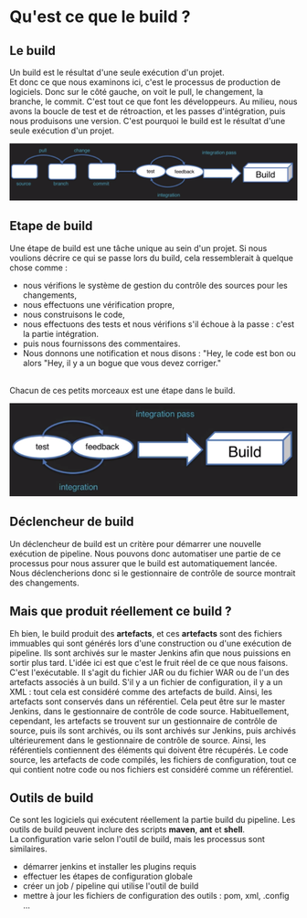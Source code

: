 # Qu'est ce que le build ?

## Le build

Un build est le résultat d'une seule exécution d'un projet.<br>
Et donc ce que nous examinons ici, c'est le processus de production de logiciels. Donc sur le côté gauche, on voit le pull, le changement, la branche, le commit. C'est tout ce que font les développeurs. Au milieu, nous avons la boucle de test et de rétroaction, et les passes d'intégration, puis nous produisons une version. C'est pourquoi le build est le résultat d'une seule exécution d'un projet.

![jenkins_build1.png](../../images/jenkins_build1.png)

## Etape de build

Une étape de build est une tâche unique au sein d'un projet.
Si nous voulions décrire ce qui se passe lors du build, cela ressemblerait à quelque chose comme : 
- nous vérifions le système de gestion du contrôle des sources pour les changements, 
- nous effectuons une vérification propre, 
- nous construisons le code, 
- nous effectuons des tests et nous vérifions s'il échoue à la passe : c'est la partie intégration. 
- puis nous fournissons des commentaires. 
- Nous donnons une notification et nous disons : "Hey, le code est bon ou alors "Hey, il y a un bogue que vous devez corriger." 
<br>
Chacun de ces petits morceaux est une étape dans le build.

![jenkins_build2.png](../../images/jenkins_build2.png)

## Déclencheur de build

Un déclencheur de build est un critère pour démarrer une nouvelle exécution de pipeline. Nous pouvons donc automatiser une partie de ce processus pour nous assurer que le build est automatiquement lancée. Nous déclencherions donc si le gestionnaire de contrôle de source montrait des changements.

## Mais que produit réellement ce build ?

Eh bien, le build produit des **artefacts**, et ces **artefacts** sont des fichiers immuables qui sont générés lors d'une construction ou d'une exécution de pipeline. Ils sont archivés sur le master Jenkins afin que nous puissions en sortir plus tard. L'idée ici est que c'est le fruit réel de ce que nous faisons. C'est l'exécutable. Il s'agit du fichier JAR ou du fichier WAR ou de l'un des artefacts associés à un build. S'il y a un fichier de configuration, il y a un XML : tout cela est considéré comme des artefacts de build.
Ainsi, les artefacts sont conservés dans un référentiel. Cela peut être sur le master Jenkins, dans le gestionnaire de contrôle de code source. Habituellement, cependant, les artefacts se trouvent sur un gestionnaire de contrôle de source, puis ils sont archivés, ou ils sont archivés sur Jenkins, puis archivés ultérieurement dans le gestionnaire de contrôle de source. Ainsi, les référentiels contiennent des éléments qui doivent être récupérés. Le code source, les artefacts de code compilés, les fichiers de configuration, tout ce qui contient notre code ou nos fichiers est considéré comme un référentiel.

## Outils de build

Ce sont les logiciels qui exécutent réellement la partie build du pipeline. Les outils de build peuvent inclure des scripts **maven**, **ant** et **shell**.
<br>
La configuration varie selon l'outil de build, mais les processus sont similaires. 
- démarrer jenkins et installer les plugins requis
- effectuer les étapes de configuration globale
- créer un job / pipeline qui utilise l'outil de build
- mettre à jour les fichiers de configuration des outils : pom, xml, .config ...